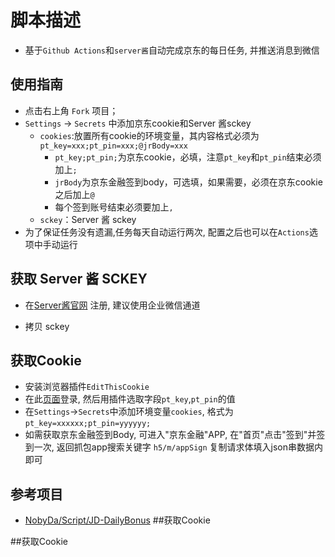 # 脚本描述

- 基于`Github Actions`和`server酱`自动完成京东的每日任务, 并推送消息到微信

## 使用指南

- 点击右上角 `Fork` 项目；
- `Settings` -> `Secrets` 中添加京东cookie和Server 酱sckey
  - `cookies`:放置所有cookie的环境变量，其内容格式必须为`pt_key=xxx;pt_pin=xxx;@jrBody=xxx`
    - `pt_key;pt_pin;`为京东cookie，必填，注意`pt_key`和`pt_pin`结束必须加上`;`
    - `jrBody`为京东金融签到body，可选填，如果需要，必须在京东cookie之后加上`@`
    - 每个签到账号结束必须要加上`,`
  - `sckey`：Server 酱 sckey
- 为了保证任务没有遗漏,任务每天自动运行两次, 配置之后也可以在`Actions`选项中手动运行

## 获取 Server 酱 SCKEY

- 在[Server酱官网](https://sct.ftqq.com/) 注册, 建议使用企业微信通道

- 拷贝 sckey

## 获取Cookie

- 安装浏览器插件`EditThisCookie`
- 在此[页面](https://bean.m.jd.com/bean/signIndex.action)登录, 然后用插件选取字段`pt_key`,`pt_pin`的值
- 在`Settings`->`Secrets`中添加环境变量`cookies`, 格式为`pt_key=xxxxxx;pt_pin=yyyyyy;`
- 如需获取京东金融签到Body, 可进入"京东金融"APP, 在"首页"点击"签到"并签到一次, 返回抓包app搜索关键字 `h5/m/appSign` 复制请求体填入json串数据内即可

## 参考项目

- [NobyDa/Script/JD-DailyBonus](https://github.com/NobyDa/Script/blob/master/JD-DailyBonus/JD_DailyBonus.js)
##获取Cookie


##获取Cookie



